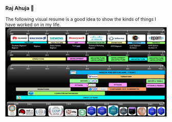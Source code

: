 ### Raj Ahuja 👋

The following visual resume is a good idea to show the kinds of things I have worked on in my life.
![visual](https://github.com/raj-kumar-ahuja/raj-kumar-ahuja/blob/main/images/visual_resume.JPG)